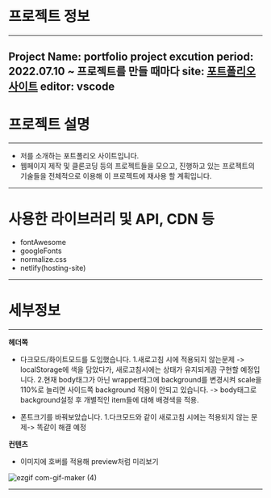 
# 프로젝트 정보
---
**Project Name: portfolio**
**project excution period: 2022.07.10 ~ 프로젝트를 만들 때마다**
**site: <a href="https://kipsportfoliosite.netlify.app/">포트폴리오 사이트</a>**
**editor: vscode**
---

# 프로젝트 설명
---
- 저를 소개하는 포트폴리오 사이트입니다.
- 웹페이지 제작 및 클론코딩 등의 프로젝트들을 모으고, 진행하고 있는 프로젝트의 기술들을 전체적으로 이용해 이 프로젝트에 재사용 할 계획입니다.
---
# 사용한 라이브러리 및 API, CDN 등
- fontAwesome
- googleFonts
- normalize.css
- netlify(hosting-site)
---
# 세부정보
---

**헤더쪽**

- 다크모드/화이트모드를 도입했습니다.
1.새로고침 시에 적용되지 않는문제 -> localStorage에 색을 담았다가, 새로고침시에는 상태가 유지되게끔 구현할 예정입니다.
2.현재 body태그가 아닌 wrapper태그에 background를 변경시켜 scale을 110%로 늘리면 사이드쪽 background 적용이 안되고 있습니다.
-> body태그로 background설정 후 개별적인 item들에 대해 배경색을 적용.

- 폰트크기를 바꿔보았습니다.
1.다크모드와 같이 새로고침 시에는 적용되지 않는 문제-> 똑같이 해결 예정

**컨텐츠**

- 이미지에 호버를 적용해 preview처럼 미리보기

![ezgif com-gif-maker (4)](https://user-images.githubusercontent.com/93189402/181909844-4475e1d8-a8a4-47ed-8a60-41ebf8d02589.gif)

---



